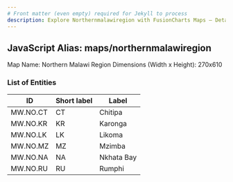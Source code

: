 ```yaml
---
# Front matter (even empty) required for Jekyll to process
description: Explore Northernmalawiregion with FusionCharts Maps – Detailed features for seamless integration. Try now & enhance your data visualization today! 
---
```


## JavaScript Alias: maps/northernmalawiregion

Map Name: Northern Malawi Region
Dimensions (Width x Height): 270x610

### List of Entities

| ID       | Short label | Label      |
| -------- | ----------- | ---------- |
| MW.NO.CT | CT          | Chitipa    |
| MW.NO.KR | KR          | Karonga    |
| MW.NO.LK | LK          | Likoma     |
| MW.NO.MZ | MZ          | Mzimba     |
| MW.NO.NA | NA          | Nkhata Bay |
| MW.NO.RU | RU          | Rumphi     |
